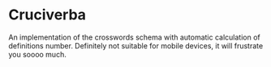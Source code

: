 # Cruciverba

An implementation of the crosswords schema with automatic calculation of
definitions number. Definitely not suitable for mobile devices, it will
frustrate you soooo much.
